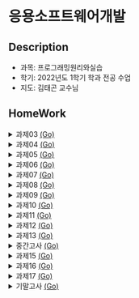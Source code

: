 # 응용소프트웨어개발

## Description
- 과목: 프로그래밍원리와실습
- 학기: 2022년도 1학기 학과 전공 수업
- 지도: 김태곤 교수님

## HomeWork

<details>
<summary>과제03 <a href='https://github.com/riverallzero/LEC_2022_programming/tree/main/%EA%B3%BC%EC%A0%9C03'>(Go)</a></summary>

  - 원의 면적구하기(반지름 입력받아 면적 출력) | <a href="https://github.com/riverallzero/LEC_2022_programming/blob/main/%EA%B3%BC%EC%A0%9C03/03-1.py">03-1.py</a><br>
  - 칼로리 구하기(과일마다 섭취 g를 받아 칼로리 출력) | <a href="https://github.com/riverallzero/LEC_2022_programming/blob/main/%EA%B3%BC%EC%A0%9C03/03-2.py">03-2.py</a><br>
  - 두 지점 사이 거리 구하기(x1, y1, x2, y2 입력받아 거리 출력) | <a href="https://github.com/riverallzero/LEC_2022_programming/blob/main/%EA%B3%BC%EC%A0%9C03/03-3.py">03-3.py</a><br>
</details>

<details>
<summary>과제04 <a href='https://github.com/riverallzero/LEC_2022_programming/tree/main/%EA%B3%BC%EC%A0%9C04'>(Go)</a></summary>

  - x, y를 입력받아 사사분면 출력하기 | <a href="https://github.com/riverallzero/LEC_2022_programming/blob/main/%EA%B3%BC%EC%A0%9C04/04-1.py">04-1.py</a><br>
  - <a href="https://github.com/riverallzero/LEC_2022_programming/blob/main/%EA%B3%BC%EC%A0%9C03/03-2.py">과제#3-2</a>에서 칼로리 계산 프로그램을 딕셔너리로 이용 | <a href="https://github.com/riverallzero/LEC_2022_programming/blob/main/%EA%B3%BC%EC%A0%9C04/04-2.py">04-2.py</a><br>
  - <a href="https://github.com/riverallzero/LEC_2022_programming/blob/main/%EA%B3%BC%EC%A0%9C03/03-1.py">과제#3-1</a>에서 반지름을 입력받아 원의 둘레와 면적 구하기 | <a href="https://github.com/riverallzero/LEC_2022_programming/blob/main/%EA%B3%BC%EC%A0%9C04/04-3.py">04-3.py</a><br>
</details>

<details>
<summary>과제05 <a href='https://github.com/riverallzero/LEC_2022_programming/tree/main/%EA%B3%BC%EC%A0%9C05'>(Go)</a></summary>

  - 숫자를 입력받아, 구구단을 출력하는 gugudan(dan)함수 제작 | <a href="https://github.com/riverallzero/LEC_2022_programming/blob/main/%EA%B3%BC%EC%A0%9C05/05-1.py">05-1.py</a><br>
  - 섭씨를 화씨로 바꾸는 c2f(t_c)함수 제작 | <a href="https://github.com/riverallzero/LEC_2022_programming/blob/main/%EA%B3%BC%EC%A0%9C05/05-2.py">05-2.py</a><br>
  - 숫자 n이 주어졌을 때, 1부터 n까지의 합을 구하는 sum_n(n)함수 제작 | <a href="https://github.com/riverallzero/LEC_2022_programming/blob/main/%EA%B3%BC%EC%A0%9C05/05-3.py">05-3.py</a><br>
</details>

<details>
<summary>과제06 <a href='https://github.com/riverallzero/LEC_2022_programming/tree/main/%EA%B3%BC%EC%A0%9C06'>(Go)</a></summary>

  - 숫자 리스트를 받아 평균을 구하는 average(nums)함수 제작 | <a href="https://github.com/riverallzero/LEC_2022_programming/blob/main/%EA%B3%BC%EC%A0%9C06/H0601.py">H0601.py</a><br>
  - 1~n까지 리스트를 돌려주는 range_list(n)함수 제작 | <a href="https://github.com/riverallzero/LEC_2022_programming/blob/main/%EA%B3%BC%EC%A0%9C06/H0602.py">H0602.py</a><br>
  - 연도(y)를 주면, 윤년인지(True) 아닌지(False)알려주는 is_leap_year(y)함수 제작 | <a href="https://github.com/riverallzero/LEC_2022_programming/blob/main/%EA%B3%BC%EC%A0%9C06/H0603.py">H0603.py</a>
    - 조건: 4로 나누었을때 나누어 떨어지면 윤년, 4로 나누어떨어지더라도 100으로 나누어 떨어진다면 윤년아님<br>
</details>

<details>
<summary>과제07 <a href='https://github.com/riverallzero/LEC_2022_programming/tree/main/%EA%B3%BC%EC%A0%9C07'>(Go)</a></summary>

  - text2list(input_text), average(nums), median(nums)함수를 이용하여 아래 코드 실행되도록 제작 | <a href="https://github.com/riverallzero/LEC_2022_programming/blob/main/%EA%B3%BC%EC%A0%9C07/H07.py">H07.py</a><br>
  ```python
  def main():
    input_text = "5 10 3 4 7"
    nums = text2list(input_text)
    print("주어진 리스트는", nums)
    print("평균값은 {:.1f}".format(average(nums)))
    print("중앙값은 {}".format(median(nums))) # 단, 갯수가 짝수일 경우 중앙에 위치한 두 값 중 큰 값 이용
  ```
</details>

<details>
<summary>과제08 <a href='https://github.com/riverallzero/LEC_2022_programming/tree/main/%EA%B3%BC%EC%A0%9C08'>(Go)</a></summary>

  - 숫자가 여러줄에 걸쳐서 저장되있는 경우 각 숫자를 읽어와 아래 조건 출력 | <a href="https://github.com/riverallzero/LEC_2022_programming/blob/main/%EA%B3%BC%EC%A0%9C08/H08.py">H08.py</a><br>
      - 총 숫자의 개수
      - 주어진 숫자의 평균
      - 주어진 숫자의 최댓값
      - 주어진 숫자의 
</details>

<details>
<summary>과제09 <a href='https://github.com/riverallzero/LEC_2022_programming/tree/main/%EA%B3%BC%EC%A0%9C09'>(Go)</a></summary>

  - 수업시간에 다룬 코드를 완성하고, 추가로 아래 질문에 답 출력 | <a href="https://github.com/riverallzero/LEC_2022_programming/blob/main/%EA%B3%BC%EC%A0%9C09/H09.py">H09.py</a><br>
      - 총 강수량: sum(rainfall) -> 함수 따로 만들지 않고 메인에서 값 확인
      - 강우일수: count_rain_days(rainfall)
      - 여름철(6~8월) 총 강수량: sumifs(rainfall, months, selected=[6, 7, 8])
      - 최장연속강우일수: longest_rain_days(rainfall)
      - 강우이벤트 중 최대 강수량: maximum_rainfall_event(rainfall)
      - 일교차가 가장 큰 날짜와 해당일자의 일교차(최고기온과 최저기온의 차이): maximum_temp_gap(dates, tmax, tmin) -> [2021, 1, 20], 23.2
      - 5월부터 9월까지의 적산온도(5도 이상의 온도 합): gdd(dates, tavg) -> 2050.5
</details>

<details>
<summary>과제10 <a href='https://github.com/riverallzero/LEC_2022_programming/tree/main/%EA%B3%BC%EC%A0%9C10'>(Go)</a></summary>

  - 코드를 이용해 2020년 전주 측후소 주소를 다운받아 저장 | <a href="https://github.com/riverallzero/LEC_2022_programming/blob/main/%EA%B3%BC%EC%A0%9C10/H10.py">H10.py</a><br>
      - "https://api.taegon.kr/stations/146/?sy=2020&ey=2020&format=csv"
      - 파일이 있는 경우 기존에 받은 파일을 이용
      - 결과는 화면에 출력하지 않고 파일에 저장
</details>

<details>
<summary>과제11 <a href='https://github.com/riverallzero/LEC_2022_programming/tree/main/%EA%B3%BC%EC%A0%9C11'>(Go)</a></summary>

  - 관측이래 전주에서 가장 더웠던 날의 최고기온과 날짜, 가장 추웠을 때 최저기온과 날짜 구하기 | <a href="https://github.com/riverallzero/LEC_2022_programming/blob/main/%EA%B3%BC%EC%A0%9C11/H11.py">H11.py</a><br>
      - "https://data.kma.go.kr/stcs/grnd/grndTaList.do?pgmNo=70"
      - 결과는 LMS참고 서버로 전송(hw11_submission.submit("홍길동", "2021-08-15", 40.1, "1978-01-04", -32.5))
</details>

<details>
<summary>과제12 <a href='https://github.com/riverallzero/LEC_2022_programming/tree/main/%EA%B3%BC%EC%A0%9C12'>(Go)</a></summary>

  - 숫자를 입력받아 리스트 출력 | <a href="https://github.com/riverallzero/LEC_2022_programming/blob/main/%EA%B3%BC%EC%A0%9C12/H12.py">H12.py</a><br>
      - 숫자는 정수만 입력받고 자연수가 아닌 값은 무시
      - "-1"을 입력하면 입력을 더 이상 받지않고 현재까지 입력받은 값 출력
</details>

<details>
<summary>과제13 <a href='https://github.com/riverallzero/LEC_2022_programming/tree/main/%EA%B3%BC%EC%A0%9C13'>(Go)</a></summary>

  - 구구단 문제를 제출하고, 정답 개수를 출력해 점수 출력 | <a href="https://github.com/riverallzero/LEC_2022_programming/blob/main/%EA%B3%BC%EC%A0%9C13/gugudan.py">gugudan.py</a><br>
      - random.randint(start, end)
  - 숨겨진 단어를 맞추는 행맨게임 | <a href="https://github.com/riverallzero/LEC_2022_programming/blob/main/%EA%B3%BC%EC%A0%9C13/hangman.py">hangman.py</a><br>
      - random.choice(list)
  - 로또번호 추출기 | <a href="https://github.com/riverallzero/LEC_2022_programming/blob/main/%EA%B3%BC%EC%A0%9C13/lotto.py">lotto.py</a><br>
      - 1~45숫자 중 중복되지않게 6개 추출
</details>

<details>
<summary>중간고사 <a href='https://github.com/riverallzero/LEC_2022_programming/tree/main/%EA%B3%BC%EC%A0%9C14'>(Go)</a></summary>

  - 2022년 3월 기준 연령별 남녀 인구분포표 그리기 | <a href="https://github.com/riverallzero/LEC_2022_programming/blob/main/%EA%B3%BC%EC%A0%9C14/H14_population.py">H14_population.py</a><br>
      - Option1) 전북 전체, 전북 내 전체 시군구에 대한 그래프 저장
      - Option2) 지역을 사용자가 입력하면, 해당 지역의 그래프를 화면에 표시
  - 특정 날짜를 입력하면, 40년간 평균기온(1982-2021)의 그래프를 그리고, 해당 일자가 40년 기간 중 몇 번째 높은 기온인지 출력 | <a href="https://github.com/riverallzero/LEC_2022_programming/blob/main/%EA%B3%BC%EC%A0%9C14/H14_weather.py">H14_weather.py</a><br>
      - 2020년 5월 15일 선택시, 5월 15일 평균기온 그리기
      - 몇번째 높은 온도인지 표시하고, 그래프상에는 수평선을 그려서 강조하기
</details>

<details>
<summary>과제15 <a href='https://github.com/riverallzero/LEC_2022_programming/tree/main/%EA%B3%BC%EC%A0%9C15'>(Go)</a></summary>

  - 도형 클래스 완성하기 | <a href="https://github.com/riverallzero/LEC_2022_programming/blob/main/%EA%B3%BC%EC%A0%9C15/H15_shape.py">H15_shape.py</a><br>
      - class Rectangle(Shape)
      - class Triangle(Shape)
      - class Circle(Shape)
      - class RegularHexagon(Shape)
      - 도전과제) 도형 클래스에 draw메소드를 추가하고 구현
  - 연령별 인구그래프를 클래스 형태로 변환 | <a href="https://github.com/riverallzero/LEC_2022_programming/blob/main/%EA%B3%BC%EC%A0%9C15/H15_population.py">H15_population.py</a><br>
</details>

<details>
<summary>과제16 <a href='https://github.com/riverallzero/LEC_2022_programming/tree/main/%EA%B3%BC%EC%A0%9C16'>(Go)</a></summary>

  - ASCII코드를 이용해 입력받은 문자열 변환 | <a href="https://github.com/riverallzero/LEC_2022_programming/blob/main/%EA%B3%BC%EC%A0%9C16/H1601.py">H1601.py</a><br>
      - 대문자는 소문자로, 소문자는 대문자로
      - toggle_text(text:str) -> str
  - ASCII코드를 이용해 카이사르 암호 구현 | <a href="https://github.com/riverallzero/LEC_2022_programming/blob/main/%EA%B3%BC%EC%A0%9C16/H1602.py">H1602.py</a><br>
      - caesar_encode(text:str, shift:int =3) -> str
      - caesar_decode(text: str, shift:int =3) -> str
  - 유니코드를 이용한 초성게임 완성 | <a href="https://github.com/riverallzero/LEC_2022_programming/blob/main/%EA%B3%BC%EC%A0%9C16/H1603.py">H1603.py</a><br>
      - 주어진 단어 뭉치에서 단어를 하나 선택하고 초성 제시
      - 사용자는 주어진 초성을 보고 주어진 단어를 맞추는 게임
</details>

<details>
<summary>과제17 <a href='https://github.com/riverallzero/LEC_2022_programming/tree/main/%EA%B3%BC%EC%A0%9C17'>(Go)</a></summary>

  - GUI프로그램을 활용하여 카이사르 암호를 GUI로 구현 | <a href="https://github.com/riverallzero/LEC_2022_programming/blob/main/%EA%B3%BC%EC%A0%9C17/H1701.py">H1701.py</a><br>
  - 초성게임의 input()대신 gui_input()활용하여 구현 | <a href="https://github.com/riverallzero/LEC_2022_programming/blob/main/%EA%B3%BC%EC%A0%9C17/H1702.py">H1702.py</a><br>
</details>

<details>
<summary>기말고사 <a href='https://github.com/riverallzero/Personal_LmsNotion'>(Go)</a></summary>

  - LMS로 강의를 들을 때 놓치는 영상, 레포트, 퀴즈를 알려주기위한 알림 봇
</details>
